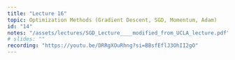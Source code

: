```yaml
---
title: "Lecture 16"
topic: Optimization Methods (Gradient Descent, SGD, Momentum, Adam)
id: "14"
notes: "/assets/lectures/SGD_Lecture____modified_from_UCLA_lecture.pdf"
# slides: ""
recording: "https://youtu.be/DRRgXOuRhng?si=BBsfEflJ3OhII2gO"
---
```

